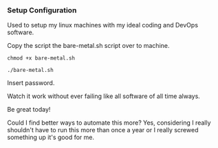 ### Setup Configuration

Used to setup my linux machines with my ideal coding and DevOps software.

Copy the script the bare-metal.sh script over to machine.  

`chmod +x bare-metal.sh`

`./bare-metal.sh`

Insert password. 

Watch it work without ever failing like all software of all time always. 

Be great today! 

Could I find better ways to automate this more? Yes, considering I really shouldn't have to run this more than once a year or I really screwed something up it's good for me.
